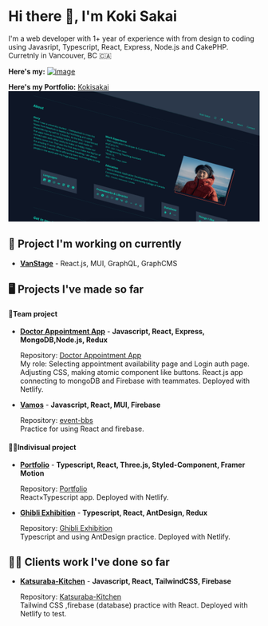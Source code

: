 ### 

# Hi there 👋, I'm Koki Sakai

I'm a web developer with 1+ year of experience with from design to coding using Javasript, Typescript, React, Express, Node.js and CakePHP. 
Curretnly in Vancouver, BC 🇨🇦

**Here's my:** [![image](https://img.shields.io/badge/LinkedIn-blue?style=flat&logo=linkedin&labelColor=blue})](https://www.linkedin.com/in/kokisakai/)

**Here's my Portfolio:** [Kokisakai](https://kokisakai.netlify.app)
![portfolio](https://github.com/likuor/portfolio-ts/blob/main/public/image/works/Portfolio/Portfolio.png)

## 📌 Project I'm working on currently

-  **[VanStage]()** - React.js, MUI, GraphQL, GraphCMS
   

## 🖥 Projects I've made so far
#### 🤝Team project

-  **[Doctor Appointment App](https://doctor-appointment-dusky.vercel.app/home)** - **Javascript, React, Express, MongoDB,Node.js, Redux**   

     Repository: [Doctor Appointment App](https://github.com/kubilaycakmak/doctor-appointment)   
     My role: Selecting appointment availability page and Login auth page. Adjusting CSS, making atomic component like buttons.
     React.js app connecting to mongoDB and Firebase with teammates. Deployed with Netlify.   
     
     
     
- **[Vamos](https://event-bbs.web.app/)** - **Javascript, React, MUI, Firebase**  

     Repository: [event-bbs](https://github.com/rei-kaji/event-bbs)  
     Practice for using React and firebase.

#### 🏋️‍♀️Indivisual project
- **[Portfolio](https://kokisakai.netlify.app/)** - **Typescript, React, Three.js, Styled-Component, Framer Motion**  

     Repository: [Portfolio](https://github.com/likuor/portfolio-ts)  
     React×Typescript app. Deployed with Netlify.   
    
     
- **[Ghibli Exhibition](https://ghibli-exhibition.netlify.app/)** - **Typescript, React, AntDesign, Redux**  

     Repository: [Ghibli Exhibition](https://github.com/likuor/ghibli)  
     Typescript and using AntDesign practice. Deployed with Netlify.
     



## 👨‍💻 Clients work I've done so far     
- **[Katsuraba-Kitchen](https://katsuraba-kitchien.netlify.app/)** - **Javascript, React, TailwindCSS, Firebase**  
 
     Repository: [Katsuraba-Kitchen](https://github.com/likuor/katsuraba)  
     Tailwind CSS ,firebase (database) practice with React.  Deployed with Netlify to test.   
